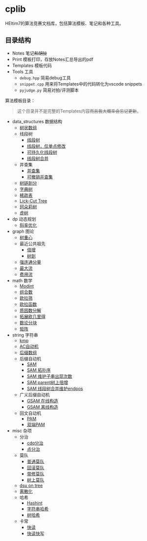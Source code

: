 # cplib

HEltim7的算法竞赛文档库，包括算法模板、笔记和各种工具。

## 目录结构

- Notes 笔记~~和胡扯~~
- Print 模板打印，存放Notes汇总导出的pdf
- Templates 模板代码
- Tools 工具
  - `debug.hpp` 简易debug工具
  - `snippet.cpp` 用来将Templates中的代码转化为vscode snippets
  - `pyjudge.py` 简易对拍/评测脚本

算法模板目录：

> 这个目录并不是完整的Templates内容~~而且我大概率会忘记更新~~。

- data_structures 数据结构
  - [树状数组](./Templates/data_structures/fenwick_tree.cpp)
  - 线段树
    - [线段树](./Templates/data_structures/segment_tree.cpp)
    - [线段树，仅单点修改](./Templates/data_structures/segment_tree_without_lazy_tag.cpp)
    - [可持久化线段树](./Templates/data_structures/persistent_segment_tree.cpp)
    - [线段树合并](./Templates/data_structures/merge_split_segment_tree.cpp)
  - 并查集
    - [并查集](./Templates/data_structures/disjoint_union_set.cpp)
    - [可撤销并查集](./Templates/data_structures/undoable_disjoint_union_set.cpp)
  - [树链剖分](./Templates/data_structures/heavy_path_decomposition.cpp)
  - [字典树](./Templates/data_structures/trie.cpp)
  - [稀疏表](./Templates/data_structures/sparse_table.cpp)
  - [Lick-Cut Tree](./Templates/data_structures/link_cut_tree.cpp)
  - [珂朵莉树](./Templates/data_structures/chtholly_tree.cpp)
  - [虚树](./Templates/data_structures/virtual_tree.cpp)
- dp 动态规划
  - [斜率优化](./Templates/dp/convex_hull_trick.cpp)
- graph 图论
  - [树重心](./Templates/graph/centroid.cpp)
  - 最近公共祖先
    - [倍增](./Templates/graph/lca_binary_lifting.cpp)
    - [树剖](./Templates/graph/lca_heavy_light_decomposition.cpp)
  - [强连通分量](./Templates/graph/tarjan.cpp)
  - [最大流](./Templates/graph/maximum_flow.cpp)
  - [费用流](./Templates/graph/minimum_cost_maximum_flow.cpp)
- math 数学
  - [Modint](./Templates/math/modint.cpp)
  - [组合数](./Templates/math/combinatorial_number.cpp)
  - [欧拉筛](./Templates/math/euler's_sieve.cpp)
  - [欧拉函数](./Templates/math/euler's_totient_function.cpp)
  - [质因数分解](./Templates/math/prime_factorization.cpp)
  - [拓展欧几里得](./Templates/math/exgcd.cpp)
  - [数论分块](./Templates/math/number_theory_sqrt_decomposition.cpp)
  - [矩阵](./Templates/math/matrix.cpp)
- string 字符串
  - [kmp](./Templates/string/kmp.cpp)
  - [AC自动机](./Templates/string/aho_corasick_automaton.cpp)
  - [后缀数组](./Templates/string/suffix_array.cpp)
  - 后缀自动机
    - [SAM](./Templates/string/suffix_automaton.cpp)
    - [SAM 拓扑序](./Templates/string/suffix_automaton_toporder.cpp)
    - [SAM 维护子串出现次数](./Templates/string/suffix_automaton_count.cpp)
    - [SAM parent树上倍增](./Templates/string/suffix_automaton_lca.cpp)
    - [SAM 线段树合并维护endpos](./Templates/string/suffix_automaton_endpos_maintaining.cpp)
  - 广义后缀自动机
    - [GSAM 在线构造](./Templates/string/general_suffix_automaton.cpp)
    - [GSAM 离线构造](./Templates/string/general_suffix_automaton_offline.cpp)
  - 回文自动机
    - [PAM](./Templates/string/palindrome_automaton.cpp)
    - [双端PAM](./Templates/string/double_end_palidrome_automaton.cpp)
- misc 杂项
  - 分治
    - [cdq分治](./Templates/misc/cdq's_divide_and_conquer.cpp)
    - [点分治](./Templates/misc/centroid_decomposition.cpp)
  - 莫队
    - [普通莫队](./Templates/misc/mo's_algorithm.cpp)
    - [回滚莫队](./Templates/misc/mo's_algorithm_rollback.cpp)
    - [带修莫队](./Templates/misc/mo's_algorithm_modifiable.cpp)
    - [树上莫队](./Templates/misc/mo's_algorithm_on_tree.cpp)
  - [dsu on tree](./Templates/misc/dsu_on_tree.cpp)
  - [离散化](./Templates/misc/discrete.cpp)
  - 哈希
    - [Hashint](./Templates/misc/hashint.cpp)
    - [字符串哈希](./Templates/misc/hash_array.cpp)
    - [树哈希](./Templates/misc/hash_of_tree.cpp)
  - 卡常
    - [快读](./Templates/misc/fast_input.cpp)
    - [快读快写](./Templates/misc/fast_io.cpp)